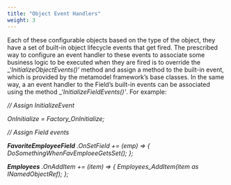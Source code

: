 ```yaml
---
title: "Object Event Handlers"
weight: 3
---
```


Each of these configurable objects based on the type of the object, they have a set of built-in
object lifecycle events that get fired. The prescribed way to configure an event handler to
these events to associate some business logic to be executed when they are fired is to
override the _‘_InitializeObjectEvents()’_ method and assign a method to the built-in event,
which is provided by the metamodel framework’s base classes. In the same way, a an event
handler to the Field’s built-in events can be associated using the method
_‘_InitializeFieldEvents()’_. For example:

_// Assign InitializeEvent_

_OnInitialize = Factory_OnInitialize;_

_// Assign Field events_

**_FavoriteEmployeeField_** _.OnSetField += (emp) => { DoSomethingWhenFavEmploeeGetsSet(); };_

**_Employees_** _.OnAddItem += (item) => { Employees_AddItem(item as INamedObjectRef<Employee>); };_
